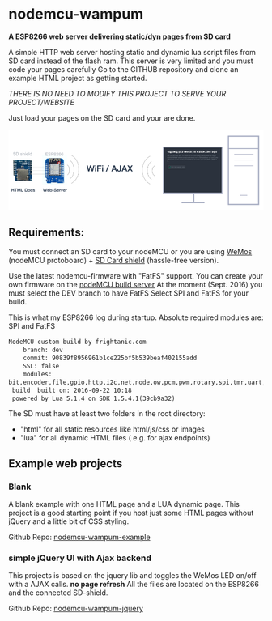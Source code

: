 # nodemcu-wampum
**A ESP8266 web server delivering static/dyn pages from SD card**

A simple HTTP web server hosting static and dynamic lua script files
from SD card instead of the flash ram.
This server is very limited and you must code your pages carefully
Go to the GITHUB repository and clone an example HTML project as
getting started.

*THERE IS NO NEED TO MODIFY THIS PROJECT TO SERVE YOUR PROJECT/WEBSITE*

Just load your pages on the SD card and your are done.


![WebServer](/teaser.png?raw=true "ESP8266 as full web server")


Requirements:
-------------
You must connect an SD card to your nodeMCU or you are using
[WeMos](http://www.wemos.cc) (nodeMCU protoboard) + [SD Card shield](http://www.wemos.cc/product/micro-sd-card-shield.html) (hassle-free version).

Use the latest nodemcu-firmware with "FatFS" support. You can
create your own firmware on the [nodeMCU build server](https://nodemcu-build.com/)
At the moment (Sept. 2016) you must select the DEV branch to have FatFS
Select SPI and FatFS for your build.

This is what my ESP8266 log during startup. Absolute required modules are: SPI and FatFS
```
NodeMCU custom build by frightanic.com
	branch: dev
	commit: 90839f8956961b1ce225bf5b539beaf402155add
	SSL: false
	modules: bit,encoder,file,gpio,http,i2c,net,node,ow,pcm,pwm,rotary,spi,tmr,uart,websocket,wifi
 build 	built on: 2016-09-22 10:18
 powered by Lua 5.1.4 on SDK 1.5.4.1(39cb9a32)

```


The SD must have at least two folders in the root directory:
 - "html" for all static resources like html/js/css or images
 - "lua" for all dynamic HTML files ( e.g. for ajax endpoints)


## Example web projects

### Blank
A blank example with one HTML page and a LUA dynamic page. This project is a good starting point
if you host just some HTML pages without jQuery and a little bit of CSS styling.
 
Github Repo: [nodemcu-wampum-example](https://github.com/freegroup/nodemcu-wampum-example)

### simple jQuery UI with Ajax backend
This projects is based on the jquery lib and toggles the WeMos LED on/off with a AJAX calls. **no page refresh**
All the files are located on the ESP8266 and the connected SD-shield.

Github Repo: [nodemcu-wampum-jquery](https://github.com/freegroup/nodemcu-wampum-jquery)
